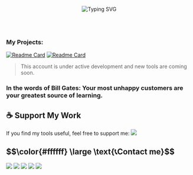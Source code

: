<p align="center">
  <img src="https://readme-typing-svg.demolab.com?font=JetBrains+Mono&size=32&duration=4000&pause=1000&color=1bad17&center=true&vCenter=true&width=600&lines=Hey+there%2C+I'm+monsmain!;Welcome+To+My+GitHub+Universe!;a+Developer+Interested...;In+Tools+And+Ethical+Testing." alt="Typing SVG" /> 
</p><br><br/>  

### My Projects:
[![Readme Card](https://github-readme-stats.vercel.app/api/pin/?username=monsmain&repo=sms-bomber-iran)](https://github.com/monsmain/sms-bomber-iran)
[![Readme Card](https://github-readme-stats.vercel.app/api/pin/?username=monsmain&repo=ighack)](https://github.com/monsmain/ighack)
> This account is under active development and new tools are coming soon.

### In the words of Bill Gates: Your most unhappy customers are your greatest source of learning.

## ☕ Support My Work

If you find my tools useful, feel free to support me:
  <a href="https://monsmain.carrd.co"><img src="https://img.shields.io/badge/Donate-E4405F?style=for-the-badge&logo=ilovepdf&logoColor=white" /></a>

<h2 align="left">$$\color{#ffffff} \large \text{📞Contact me}$$</h2>

<p align="left">
  <a href="https://youtube.com/monsmain"><img src="https://img.shields.io/badge/Youtube-E4405F?style=for-the-badge&logo=youtube&logoColor=white" /></a>
  <a href="https://github.com/monsmain"><img src="https://img.shields.io/badge/GitHub-181717?style=for-the-badge&logo=github&logoColor=white" /></a>
  <a href="https://t.me/monsmain"><img src="https://img.shields.io/badge/Telegram-26A5E4?style=for-the-badge&logo=telegram&logoColor=white" /></a>
  <a href="https://instagram.com"><img src="https://img.shields.io/badge/Instagram-E4405F?style=for-the-badge&logo=instagram&logoColor=white" /></a>
  <a href="https://x.com"><img src="https://img.shields.io/badge/Twitter-1DA1F2?style=for-the-badge&logo=x&logoColor=white" /></a>
</p>
